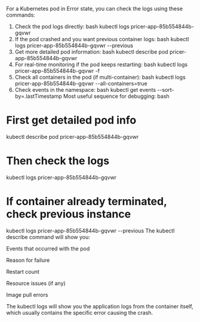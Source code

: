 For a Kubernetes pod in Error state, you can check the logs using these commands:

1. Check the pod logs directly:
bash
kubectl logs pricer-app-85b554844b-gqvwr
2. If the pod crashed and you want previous container logs:
bash
kubectl logs pricer-app-85b554844b-gqvwr --previous
3. Get more detailed pod information:
bash
kubectl describe pod pricer-app-85b554844b-gqvwr
4. For real-time monitoring if the pod keeps restarting:
bash
kubectl logs pricer-app-85b554844b-gqvwr -f
5. Check all containers in the pod (if multi-container):
bash
kubectl logs pricer-app-85b554844b-gqvwr --all-containers=true
6. Check events in the namespace:
bash
kubectl get events --sort-by=.lastTimestamp
Most useful sequence for debugging:
bash
# First get detailed pod info
kubectl describe pod pricer-app-85b554844b-gqvwr

# Then check the logs
kubectl logs pricer-app-85b554844b-gqvwr

# If container already terminated, check previous instance
kubectl logs pricer-app-85b554844b-gqvwr --previous
The kubectl describe command will show you:

Events that occurred with the pod

Reason for failure

Restart count

Resource issues (if any)

Image pull errors

The kubectl logs will show you the application logs from the container itself, which usually contains the specific error causing the crash.